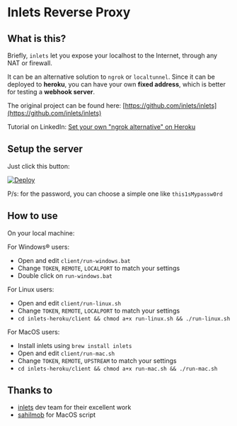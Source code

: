 # Inlets Reverse Proxy

## What is this?

Briefly, `inlets` let you expose your localhost to the Internet, through any NAT or firewall.

It can be an alternative solution to `ngrok` or `localtunnel`. Since it can be deployed to **heroku**, you can have your own **fixed address**, which is better for testing a **webhook server**.

The original project can be found here: [https://github.com/inlets/inlets](https://github.com/inlets/inlets)

Tutorial on LinkedIn: [Set your own "ngrok alternative"​ on Heroku](https://www.linkedin.com/pulse/set-your-own-ngrok-alternative-heroku-xuan-son-nguyen/)

## Setup the server

Just click this button:

[![Deploy](https://www.herokucdn.com/deploy/button.svg)](https://heroku.com/deploy?template=https://github.com/ngxson/inlets-heroku/tree/master)

P/s: for the password, you can choose a simple one like `this1sMypassw0rd`

## How to use

On your local machine:

For Windows® users:
- Open and edit `client/run-windows.bat`
- Change `TOKEN`, `REMOTE`, `LOCALPORT` to match your settings
- Double click on `run-windows.bat`

For Linux users:
- Open and edit `client/run-linux.sh`
- Change `TOKEN`, `REMOTE`, `LOCALPORT` to match your settings
- `cd inlets-heroku/client && chmod a+x run-linux.sh && ./run-linux.sh`

For MacOS users:
- Install inlets using `brew install inlets`
- Open and edit `client/run-mac.sh`
- Change `TOKEN`, `REMOTE`, `UPSTREAM` to match your settings
- `cd inlets-heroku/client && chmod a+x run-mac.sh && ./run-mac.sh`

## Thanks to

- [inlets](https://github.com/inlets) dev team for their excellent work
- [sahilmob](https://github.com/sahilmob) for MacOS script
